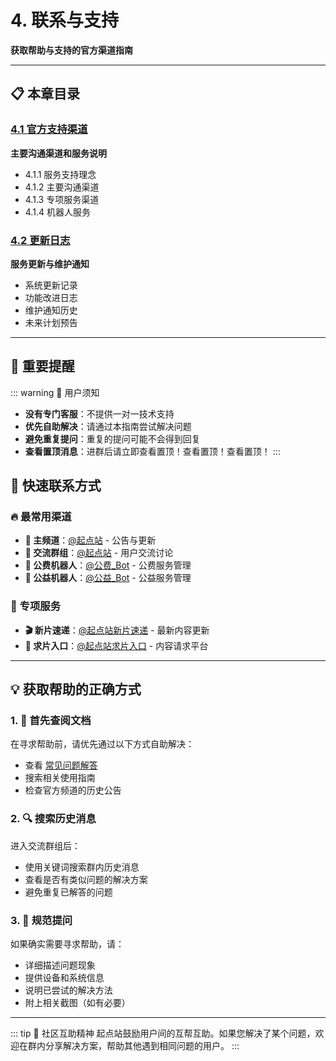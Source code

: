 # 4. 联系与支持

**获取帮助与支持的官方渠道指南**

---

## 📋 本章目录

### [4.1 官方支持渠道](./4.1-official-channels.md)
**主要沟通渠道和服务说明**
- 4.1.1 服务支持理念
- 4.1.2 主要沟通渠道
- 4.1.3 专项服务渠道
- 4.1.4 机器人服务

### [4.2 更新日志](./4.2-changelog.md)
**服务更新与维护通知**
- 系统更新记录
- 功能改进日志
- 维护通知历史
- 未来计划预告

---

## 🚨 重要提醒

::: warning 📢 用户须知
- **没有专门客服**：不提供一对一技术支持
- **优先自助解决**：请通过本指南尝试解决问题
- **避免重复提问**：重复的提问可能不会得到回复
- **查看置顶消息**：进群后请立即查看置顶！查看置顶！查看置顶！
:::

## 📱 快速联系方式

### 🔥 最常用渠道
- **📢 主频道**：[@起点站](https://t.me/tdckemby) - 公告与更新
- **💬 交流群组**：[@起点站](https://t.me/tdckemby) - 用户交流讨论
- **🤖 公费机器人**：[@公费_Bot](https://t.me/StartTdckBot) - 公费服务管理
- **🤖 公益机器人**：[@公益_Bot](https://t.me/tdck_emby_create_bot) - 公益服务管理

### 🎯 专项服务
- **🎬 新片速递**：[@起点站新片速递](https://t.me/+m8i8CVo-8-U2ODA1) - 最新内容更新
- **🎯 求片入口**：[@起点站求片入口](https://create.startednow.org/) - 内容请求平台

---

## 💡 获取帮助的正确方式

### 1. 📖 首先查阅文档
在寻求帮助前，请优先通过以下方式自助解决：
- 查看 [常见问题解答](../3-faq/) 
- 搜索相关使用指南
- 检查官方频道的历史公告

### 2. 🔍 搜索历史消息
进入交流群组后：
- 使用关键词搜索群内历史消息
- 查看是否有类似问题的解决方案
- 避免重复已解答的问题

### 3. 💬 规范提问
如果确实需要寻求帮助，请：
- 详细描述问题现象
- 提供设备和系统信息
- 说明已尝试的解决方法
- 附上相关截图（如有必要）

---

::: tip 🌟 社区互助精神
起点站鼓励用户间的互帮互助。如果您解决了某个问题，欢迎在群内分享解决方案，帮助其他遇到相同问题的用户。
:::